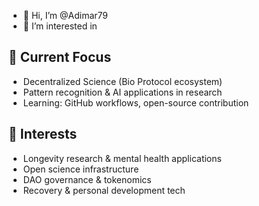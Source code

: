 - 👋 Hi, I’m @Adimar79
- 👀 I’m interested in

## 🧬 Current Focus
- Decentralized Science (Bio Protocol ecosystem)
- Pattern recognition & AI applications in research
- Learning: GitHub workflows, open-source contribution

## 🔬 Interests
- Longevity research & mental health applications
- Open science infrastructure
- DAO governance & tokenomics
- Recovery & personal development tech
